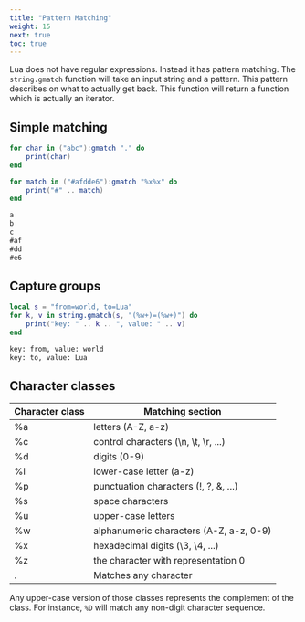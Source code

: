 ```yaml
---
title: "Pattern Matching"
weight: 15
next: true
toc: true
---
```


Lua does not have regular expressions. Instead it has pattern matching.
The `string.gmatch` function will take an input string and a pattern.
This pattern describes on what to actually get back.
This function will return a function which is actually an iterator.

## Simple matching

```lua
for char in ("abc"):gmatch "." do
    print(char)
end

for match in ("#afdde6"):gmatch "%x%x" do
    print("#" .. match)
end
```

```txt {.fs90 .no-border}
a
b
c
#af
#dd
#e6
```

## Capture groups

```lua
local s = "from=world, to=Lua"
for k, v in string.gmatch(s, "(%w+)=(%w+)") do
    print("key: " .. k .. ", value: " .. v)
end
```

```txt {.fs90 .no-border}
key: from, value: world
key: to, value: Lua
```

## Character classes

| Character class | Matching section |
| --- | --- |
| %a | letters (A-Z, a-z) |
| %c | control characters (\n, \t, \r, ...) |
| %d | digits (0-9) |
| %l | lower-case letter (a-z) |
| %p | punctuation characters (!, ?, &, ...) |
| %s | space characters |
| %u | upper-case letters |
| %w | alphanumeric characters (A-Z, a-z, 0-9) |
| %x | hexadecimal digits (\3, \4, ...) |
| %z | the character with representation 0 |
| . | Matches any character |

Any upper-case version of those classes represents the complement of the class.
For instance, `%D` will match any non-digit character sequence.
